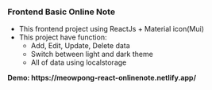 <h3 align="left">Frontend Basic Online Note</h3>
<ul>
  <li>This frontend project using ReactJs + Material icon(Mui)</li>
  <li>This project have function: <br />
    <ul>
  <li>Add, Edit, Update, Delete data</li>
  <li>Switch between light and dark theme</li>
  <li>All of data using localstorage</li>
</ul>
  </li>
</ul>
<b>Demo: https://meowpong-react-onlinenote.netlify.app/</b>
